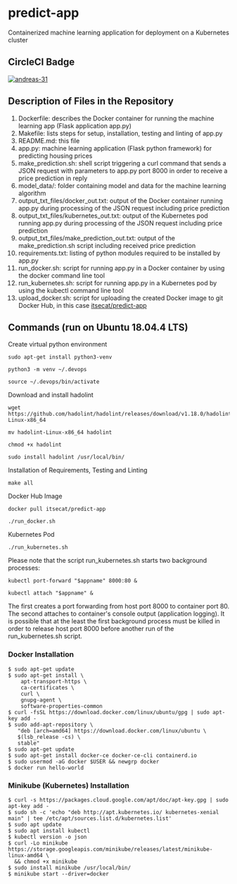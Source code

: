 # predict-app
Containerized machine learning application for deployment on a Kubernetes cluster

## CircleCI Badge
[![andreas-31](https://circleci.com/gh/andreas-31/predict-app.svg?style=svg)](https://app.circleci.com/pipelines/github/andreas-31/predict-app)

## Description of Files in the Repository
1. Dockerfile: describes the Docker container for running the machine learning app (Flask application app.py)
1. Makefile: lists steps for setup, installation, testing and linting of app.py
1. README.md: this file
1. app.py: machine learning application (Flask python framework) for predicting housing prices
1. make_prediction.sh: shell script triggering a curl command that sends a JSON request with parameters to app.py port 8000 in order to receive a price prediction in reply
1. model_data/: folder containing model and data for the machine learning algorithm
1. output_txt_files/docker_out.txt: output of the Docker container running app.py during processing of the JSON request including price prediction
1. output_txt_files/kubernetes_out.txt: output of the Kubernetes pod running app.py during processing of the JSON request including price prediction
1. output_txt_files/make_prediction_out.txt: output of the make_prediction.sh script including received price prediction
1. requirements.txt: listing of python modules required to be installed by app.py
1. run_docker.sh: script for running app.py in a Docker container by using the docker command line tool
1. run_kubernetes.sh: script for running app.py in a Kubernetes pod by using the kubectl command line tool
1. upload_docker.sh: script for uploading the created Docker image to git Docker Hub, in this case [itsecat/predict-app](https://hub.docker.com/repository/docker/itsecat/predict-app)

## Commands (run on Ubuntu 18.04.4 LTS)
Create virtual python environment

    sudo apt-get install python3-venv
    
    python3 -m venv ~/.devops 
    
    source ~/.devops/bin/activate

Download and install hadolint

    wget https://github.com/hadolint/hadolint/releases/download/v1.18.0/hadolint-Linux-x86_64

    mv hadolint-Linux-x86_64 hadolint

    chmod +x hadolint

    sudo install hadolint /usr/local/bin/

Installation of Requirements, Testing and Linting

    make all

Docker Hub Image

    docker pull itsecat/predict-app
    
    ./run_docker.sh
    
Kubernetes Pod

    ./run_kubernetes.sh
Please note that the script run_kubernetes.sh starts two background processes:

    kubectl port-forward "$appname" 8000:80 &
    
    kubectl attach "$appname" &
The first creates a port forwarding from host port 8000 to container port 80.
The second attaches to container's console output (application logging). It is possible that at the least the first background process must be killed in order to release host port 8000 before another run of the run_kubernetes.sh script.

### Docker Installation
```
$ sudo apt-get update
$ sudo apt-get install \
    apt-transport-https \
    ca-certificates \
    curl \
    gnupg-agent \
    software-properties-common
$ curl -fsSL https://download.docker.com/linux/ubuntu/gpg | sudo apt-key add -
$ sudo add-apt-repository \
   "deb [arch=amd64] https://download.docker.com/linux/ubuntu \
   $(lsb_release -cs) \
   stable"
$ sudo apt-get update
$ sudo apt-get install docker-ce docker-ce-cli containerd.io
$ sudo usermod -aG docker $USER && newgrp docker
$ docker run hello-world
```

### Minikube (Kubernetes) Installation
```
$ curl -s https://packages.cloud.google.com/apt/doc/apt-key.gpg | sudo apt-key add -
$ sudo sh -c 'echo "deb http://apt.kubernetes.io/ kubernetes-xenial main" | tee /etc/apt/sources.list.d/kubernetes.list'
$ sudo apt update
$ sudo apt install kubectl
$ kubectl version -o json
$ curl -Lo minikube https://storage.googleapis.com/minikube/releases/latest/minikube-linux-amd64 \
  && chmod +x minikube
$ sudo install minikube /usr/local/bin/
$ minikube start --driver=docker
```
